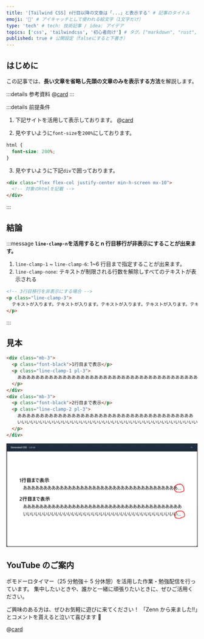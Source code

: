 ```yaml
---
title: '[Tailwind CSS] n行目以降の文章は「...」と表示する' # 記事のタイトル
emoji: '🍃' # アイキャッチとして使われる絵文字（1文字だけ）
type: 'tech' # tech: 技術記事 / idea: アイデア
topics: ['css', 'tailwindcss', '初心者向け'] # タグ。["markdown", "rust", "aws"]のように指定する
published: true # 公開設定（falseにすると下書き）
---
```


## はじめに

この記事では、**長い文章を省略し先頭の文章のみを表示する方法**を解説します。

:::details 参考資料
@[card](https://gihyo.jp/book/2024/978-4-297-13943-8)
:::

:::details 前提条件

1. 下記サイトを活用して表示しております。
   @[card](https://play.tailwindcss.com/)

2. 見やすいように`font-size`を`200%`にしております。

```css
html {
  font-size: 200%;
}
```

3. 見やすいように下記`div`で囲っております。

```html
<div class="flex flex-col justify-center min-h-screen mx-10">
  <!-- 対象のhtmlを記載 -->
</div>
```

:::

## 結論

:::message
**`line-clamp-n`を活用すると n 行目移行が非表示にすることが出来ます。**

1. `line-clamp-1` ~ `line-clamp-6`: 1~6 行目まで指定することが出来ます。
2. `line-clamp-none`: テキストが制限される行数を解除しすべてのテキストが表示される

```html
<!-- 3行目移行を非表示にする場合 -->
<p class="line-clamp-3">
  テキストが入ります。テキストが入ります。テキストが入ります。テキストが入ります。テキストが入ります。テキストが入ります。テキストが入ります。テキストが入ります。テキストが入ります。テキストが入ります。テキストが入ります。テキストが入ります。テキストが入ります。テキストが入ります。テキストが入ります。テキストが入ります。テキストが入ります。テキストが入ります。テキストが入ります。テキストが入ります。テキストが入ります。テキストが入ります。テキストが入ります。テキストが入ります。テキストが入ります。テキストが入ります。テキストが入ります。テキストが入ります。テキストが入ります。テキストが入ります。テキストが入ります。テキストが入ります。テキストが入ります。テキストが入ります。テキストが入ります。テキストが入ります。テキストが入ります。テキストが入ります。テキストが入ります。テキストが入ります。テキストが入ります。テキストが入ります。テキストが入ります。
</p>
```

:::

## 見本

```html
<div class="mb-3">
  <p class="font-black">1行目まで表示</p>
  <p class="line-clamp-1 pl-3">
    ああああああああああああああああああああああああああああああああああああああああ
  </p>
</div>
<div class="mb-3">
  <p class="font-black">2行目まで表示</p>
  <p class="line-clamp-2 pl-3">
    あああああああああああああああああああああああああああああああああああああああ
    いいいいいいいいいいいいいいいいいいいいいいいいいいいいいいいいいいいいいいいい
  </p>
</div>
```

![line-clamp](/images/articles/tailwind-css-cheat-sheet/line-clamp.png)

## YouTube のご案内

ポモドーロタイマー（25 分勉強＋ 5 分休憩）を活用した作業・勉強配信を行っています。
集中したいときや、誰かと一緒に頑張りたいときに、ぜひご活用ください。

ご興味のある方は、ぜひお気軽に遊びに来てください！
「Zenn から来ました!!」とコメントを貰えると泣いて喜びます 🤣

@[card](https://www.youtube.com/@aew2sbee)
